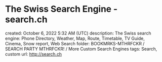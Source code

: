 # The Swiss Search Engine - search.ch

created: October 6, 2022 5:32 AM (UTC)
description: The Swiss search engine: Phone Directory, Weather, Map, Route, Timetable, TV Guide, Cinema, Snow report, Web Search
folder: BOOKMRKS-MTHRFCKR / SEARCH PARTY MTHRFCKR! / More Custom Search Engines
tags: Search, custom
url: http://search.ch